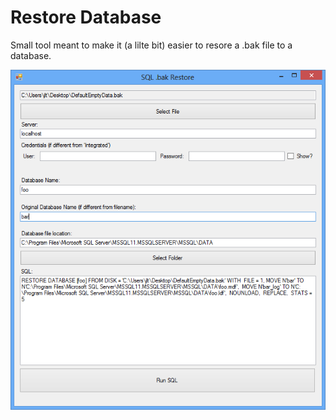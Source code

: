﻿# Restore Database

Small tool meant to make it (a lilte bit) easier to resore a .bak file to a database.

![screenshot](screenshot.png)